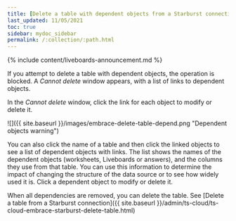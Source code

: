 ```yaml
---
title: [Delete a table with dependent objects from a Starburst connection]
last_updated: 11/05/2021
toc: true
sidebar: mydoc_sidebar
permalink: /:collection/:path.html
---
```


{% include content/liveboards-announcement.md %}

If you attempt to delete a table with dependent objects, the operation is blocked. A *Cannot delete* window appears, with a list of links to dependent objects.

In the *Cannot delete* window, click the link for each object to modify or delete it.

![]({{ site.baseurl }}/images/embrace-delete-table-depend.png "Dependent objects warning")

You can also click the name of a table and then click the linked objects to see a list of dependent objects with links. The list shows the names of the dependent objects (worksheets, Liveboards or answers), and the columns they use from that table. You can use this information to determine the impact of changing the structure of the data source or to see how widely used it is. Click a dependent object to modify or delete it.

When all dependencies are removed, you can delete the table. See [Delete a table from a Starburst connection]({{ site.baseurl }}/admin/ts-cloud/ts-cloud-embrace-starburst-delete-table.html)
